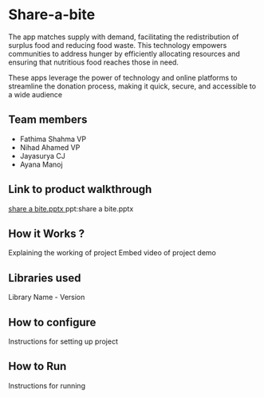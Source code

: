 # Share-a-bite
The app matches supply with demand, facilitating the redistribution of surplus food and reducing food waste. This technology empowers communities to address hunger by efficiently allocating resources and ensuring that nutritious food reaches those in need.​

These apps leverage the power of technology and online platforms to streamline the donation process, making it quick, secure, and accessible to a wide audience​

## Team members
- Fathima Shahma VP
- Nihad Ahamed VP
- Jayasurya CJ
- Ayana Manoj
## Link to product walkthrough
[share a bite.pptx ](Link-here)
ppt:share a bite.pptx

## How it Works ?
Explaining the working of project
Embed video of project demo


## Libraries used
Library Name - Version

## How to configure
Instructions for setting up project

## How to Run
Instructions for running